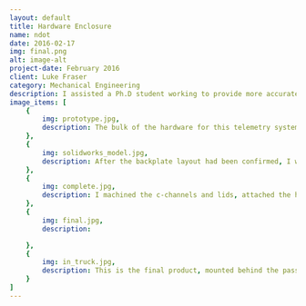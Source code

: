 ```yaml
---
layout: default
title: Hardware Enclosure
name: ndot
date: 2016-02-17
img: final.png
alt: image-alt
project-date: February 2016
client: Luke Fraser
category: Mechanical Engineering
description: I assisted a Ph.D student working to provide more accurate real time winter weather and road condition updates to the Nevada Department of Transportation (NDOT) utilizing their own vehicles operating in the Sierra Nevada foothills and mountains. This telemetry system allows Department of Transportation to more effectively allocate their resources (snow plows, salt, etc) in the places needed the most. In addition to taking weather readings, this system also monitors the rate at which salt is being spread onto the ground, and senses when there is no longer any salt in the back of the plow. 
image_items: [
    {
        img: prototype.jpg,
        description: The bulk of the hardware for this telemetry system is mounted inside the cab, where it is protected from the weather. My job was to design a layout for the hardware and its enclosure that was within the spatial limitations set for fitting it behind the passenger seat in the cab of the NDOT snow plows. After the layout was finalized, I built a prototype of the backplate with mounting holes for the hardware to be attached to, to confirm the dimensions for the mounting holes were correct.
    },
    {
        img: solidworks_model.jpg,
        description: After the backplate layout had been confirmed, I worked with a vendor to machine the backplate. I then finalized the c channel and lid design, ensuring the process of mounting the enclosure to the wall of the cab of the truck would not be difficult.
    },
    {
        img: complete.jpg,
        description: I machined the c-channels and lids, attached the hardware to the backplate, and put together the enclosure.
    },
    {
        img: final.jpg,
        description:

    },
    {
        img: in_truck.jpg,
        description: This is the final product, mounted behind the passenger seat in the cab of the snow plow.
    }
]
---
```

